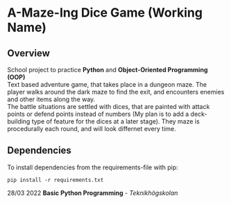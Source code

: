 # A-Maze-Ing Dice Game (Working Name)

## Overview
School project to practice __Python__ and __Object-Oriented Programming (OOP)__<br>
Text based adventure game, that takes place in a dungeon maze. The player walks around the dark maze to find the exit, and encounters enemies and other items along the way.<br>
The battle situations are settled with dices, that are painted with attack points or defend points instead of numbers (My plan is to add a deck-building type of feature for the dices at a later stage). 
They maze is procedurally each round, and will look differnet every time.

## Dependencies
To install dependencies from the requirements-file with pip:
```
pip install -r requirements.txt
```



28/03 2022 __Basic Python Programming__ - _Teknikhögskolan_
